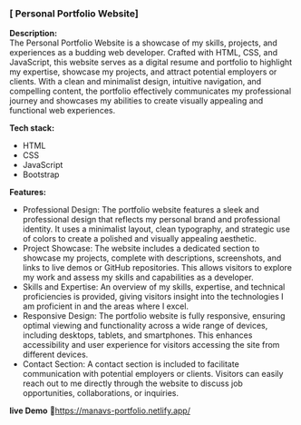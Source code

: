 ### [ Personal Portfolio Website]

**Description:**  
The Personal Portfolio Website is a showcase of my skills, projects, and experiences as a budding web developer. Crafted with HTML, CSS, and JavaScript, this website serves as a digital resume and portfolio to highlight my expertise, showcase my projects, and attract potential employers or clients. With a clean and minimalist design, intuitive navigation, and compelling content, the portfolio effectively communicates my professional journey and showcases my abilities to create visually appealing and functional web experiences.

**Tech stack:**  
- HTML
- CSS
- JavaScript
- Bootstrap

**Features:**  
- Professional Design: The portfolio website features a sleek and professional design that reflects my personal brand and professional identity. It uses a minimalist layout, clean typography, and strategic use of colors to create a polished and visually appealing aesthetic.
- Project Showcase: The website includes a dedicated section to showcase my projects, complete with descriptions, screenshots, and links to live demos or GitHub repositories. This allows visitors to explore my work and assess my skills and capabilities as a developer.
- Skills and Expertise:  An overview of my skills, expertise, and technical proficiencies is provided, giving visitors insight into the technologies I am proficient in and the areas where I excel.
- Responsive Design: The portfolio website is fully responsive, ensuring optimal viewing and functionality across a wide range of devices, including desktops, tablets, and smartphones. This enhances accessibility and user experience for visitors accessing the site from different devices.
- Contact Section: A contact section is included to facilitate communication with potential employers or clients. Visitors can easily reach out to me directly through the website to discuss job opportunities, collaborations, or inquiries.

**live Demo**
🔗https://manavs-portfolio.netlify.app/
